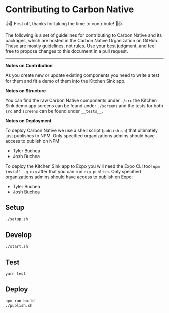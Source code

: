 # Contributing to Carbon Native

👍🎉 First off, thanks for taking the time to contribute! 🎉👍

The following is a set of guidelines for contributing to Carbon Native and its packages, which are hosted in the Carbon Native Organization on GitHub. These are mostly guidelines, not rules. Use your best judgment, and feel free to propose changes to this document in a pull request.

---

**Notes on Contribution**

As you create new or update existing components you need to write a test for them and fit a demo of them into the Kitchen Sink app.

**Notes on Structure**

You can find the raw Carbon Native components under `./src` the Kitchen Sink demo app screens can be found under `./screens` and the tests for both `src` and `screens` can be found under `__tests__`.

**Notes on Deployment**

To deploy Carbon Native we use a shell script (`publish.sh`) that ultimately just publishes to NPM. Only specified organizations admins should have access to publish on NPM:
- Tyler Buchea
- Josh Buchea

To deploy the Kitchen Sink app to Expo you will need the Expo CLI tool `npm install -g exp` after that you can run `exp publish`. Only specified organizations admins should have access to publish on Expo:
- Tyler Buchea
- Josh Buchea

## Setup

```bash
./setup.sh
```

## Develop

```bash
./start.sh
```

## Test

```bash
yarn test
```

## Deploy

```bash
npm run build
./publish.sh
```